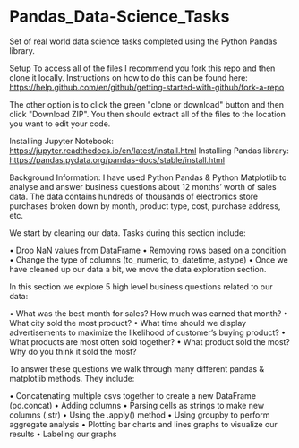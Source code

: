 # Pandas_Data-Science_Tasks

Set of real world data science tasks completed using the Python Pandas library.

Setup
To access all of the files I recommend you fork this repo and then clone it locally. Instructions on how to do this can be found here: https://help.github.com/en/github/getting-started-with-github/fork-a-repo

The other option is to click the green "clone or download" button and then click "Download ZIP". You then should extract all of the files to the location you want to edit your code.

Installing Jupyter Notebook: https://jupyter.readthedocs.io/en/latest/install.html
Installing Pandas library: https://pandas.pydata.org/pandas-docs/stable/install.html

Background Information:
I have used Python Pandas & Python Matplotlib to analyse and answer business questions about 12 months’ worth of sales data. The data contains hundreds of thousands of electronics store purchases broken down by month, product type, cost, purchase address, etc.

We start by cleaning our data. Tasks during this section include:

•	Drop NaN values from DataFrame
•	Removing rows based on a condition
•	Change the type of columns (to_numeric, to_datetime, astype)
•	Once we have cleaned up our data a bit, we move the data exploration section. 

In this section we explore 5 high level business questions related to our data:

•	What was the best month for sales? How much was earned that month?
•	What city sold the most product?
•	What time should we display advertisements to maximize the likelihood of customer’s buying product?
•	What products are most often sold together?
•	What product sold the most? Why do you think it sold the most?

To answer these questions we walk through many different pandas & matplotlib methods. They include:

•	Concatenating multiple csvs together to create a new DataFrame (pd.concat)
•	Adding columns
•	Parsing cells as strings to make new columns (.str)
•	Using the .apply() method
•	Using groupby to perform aggregate analysis
•	Plotting bar charts and lines graphs to visualize our results
•	Labeling our graphs
